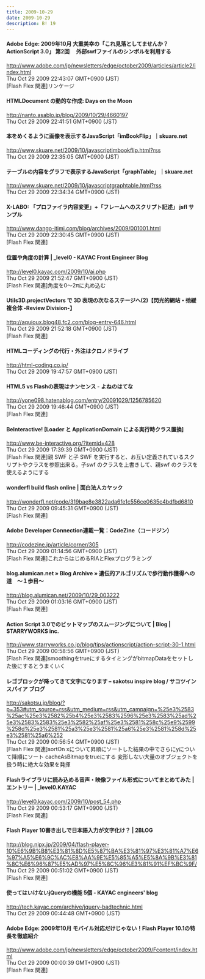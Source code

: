 ```yaml
---
title: 2009-10-29
date: 2009-10-29
description: B! 19
---
```


#### Adobe Edge: 2009年10月 大重美幸の「これ見落としてませんか？ActionScript 3.0」 第2回 　外部swfファイルのシンボルを利用する
http://www.adobe.com/jp/newsletters/edge/october2009/articles/article2/index.html<br>
Thu Oct 29 2009 22:43:07 GMT+0900 (JST)<br>
[Flash Flex 関連]リンケージ


#### HTMLDocument の動的な作成: Days on the Moon
http://nanto.asablo.jp/blog/2009/10/29/4660197<br>
Thu Oct 29 2009 22:41:51 GMT+0900 (JST)<br>


#### 本をめくるように画像を表示するJavaScript「imBookFlip」｜skuare.net
http://www.skuare.net/2009/10/javascriptimbookflip.html?rss<br>
Thu Oct 29 2009 22:35:05 GMT+0900 (JST)<br>


#### テーブルの内容をグラフで表示するJavaScript「graphTable」｜skuare.net
http://www.skuare.net/2009/10/javascriptgraphtable.html?rss<br>
Thu Oct 29 2009 22:34:34 GMT+0900 (JST)<br>


#### X-LABO: 「プロファイラ内容変更」+「フレームへのスクリプト記述」 jsfl サンプル
http://www.dango-itimi.com/blog/archives/2009/001001.html<br>
Thu Oct 29 2009 22:30:45 GMT+0900 (JST)<br>
[Flash Flex 関連]


#### 位置や角度の計算 | _level0 - KAYAC Front Engineer Blog
http://level0.kayac.com/2009/10/ai.php<br>
Thu Oct 29 2009 21:52:47 GMT+0900 (JST)<br>
[Flash Flex 関連]角度を0～2πに丸め込む


#### Utils3D.projectVectors で 3D 表現の次なるステージへ(2)【閃光的網站・弛緩複合体 -Review Division-】
http://aquioux.blog48.fc2.com/blog-entry-646.html<br>
Thu Oct 29 2009 21:52:18 GMT+0900 (JST)<br>
[Flash Flex 関連]


#### HTMLコーディングの代行・外注はクロノドライブ
http://html-coding.co.jp/<br>
Thu Oct 29 2009 19:47:57 GMT+0900 (JST)<br>


#### HTML5 vs Flashの表現はナンセンス - よねのはてな
http://yone098.hatenablog.com/entry/20091029/1256785620<br>
Thu Oct 29 2009 19:46:44 GMT+0900 (JST)<br>
[Flash Flex 関連]


#### BeInteractive! [Loader と ApplicationDomain による実行時クラス置換]
http://www.be-interactive.org/?itemid=428<br>
Thu Oct 29 2009 17:39:39 GMT+0900 (JST)<br>
[Flash Flex 関連]親 SWF と子 SWF を実行すると、お互い定義されているスクリプトやクラスを参照出来る。子swf のクラスを上書きして、親swf のクラスを使えるようにする


#### wonderfl build flash online | 面白法人カヤック
http://wonderfl.net/code/319bae8e3822ada6fe1c556ce0635c4bdfbd6810<br>
Thu Oct 29 2009 09:45:31 GMT+0900 (JST)<br>
[Flash Flex 関連]


#### Adobe Developer Connection連載一覧：CodeZine（コードジン）
http://codezine.jp/article/corner/305<br>
Thu Oct 29 2009 01:14:56 GMT+0900 (JST)<br>
[Flash Flex 関連]これからはじめるRIAとFlexプログラミング


#### blog.alumican.net » Blog Archive » 遺伝的アルゴリズムで歩行動作獲得への道　～１歩目～
http://blog.alumican.net/2009/10/29_003222<br>
Thu Oct 29 2009 01:03:16 GMT+0900 (JST)<br>
[Flash Flex 関連]


#### Action Script 3.0でのビットマップのスムージングについて | Blog | STARRYWORKS inc.
http://www.starryworks.co.jp/blog/tips/actionscript/action-script-30-1.html<br>
Thu Oct 29 2009 00:58:56 GMT+0900 (JST)<br>
[Flash Flex 関連]smoothingをtrueにするタイミングがbitmapDataをセットした後にするとうまくいく


#### レゴブロックが降ってきて文字になります – sakotsu inspire blog / サコツインスパイア ブログ
http://sakotsu.jp/blog/?p=353#utm_source=rss&utm_medium=rss&utm_campaign=%25e3%2583%25ac%25e3%2582%25b4%25e3%2583%2596%25e3%2583%25ad%25e3%2583%2583%25e3%2582%25af%25e3%2581%258c%25e9%2599%258d%25e3%2581%25a3%25e3%2581%25a6%25e3%2581%258d%25e3%2581%25a6%252<br>
Thu Oct 29 2009 00:56:54 GMT+0900 (JST)<br>
[Flash Flex 関連]sortOn xについて昇順にソートした結果の中でさらにyについて降順にソート cacheAsBitmapをtrueにする 変形しない大量のオブジェクトを扱う時に絶大な効果を発揮


#### Flashライブラリに読み込める音声・映像ファイル形式についてまとめてみた | エントリー | _level0.KAYAC
http://level0.kayac.com/2009/10/post_54.php<br>
Thu Oct 29 2009 00:53:17 GMT+0900 (JST)<br>
[Flash Flex 関連]


#### Flash Player 10書き出しで日本語入力が文字化け？ | 2BLOG
http://blog.nipx.jp/2009/04/flash-player-10%E6%9B%B8%E3%81%8D%E5%87%BA%E3%81%97%E3%81%A7%E6%97%A5%E6%9C%AC%E8%AA%9E%E5%85%A5%E5%8A%9B%E3%81%8C%E6%96%87%E5%AD%97%E5%8C%96%E3%81%91%EF%BC%9F/<br>
Thu Oct 29 2009 00:51:02 GMT+0900 (JST)<br>
[Flash Flex 関連]


#### 使ってはいけないjQueryの機能 5個 - KAYAC engineers' blog
http://tech.kayac.com/archive/jquery-badtechnic.html<br>
Thu Oct 29 2009 00:44:48 GMT+0900 (JST)<br>


#### Adobe Edge: 2009年10月 モバイル対応だけじゃない！Flash Player 10.1の特長を徹底紹介
http://www.adobe.com/jp/newsletters/edge/october2009/Fcontent/index.html<br>
Thu Oct 29 2009 00:00:39 GMT+0900 (JST)<br>
[Flash Flex 関連]


